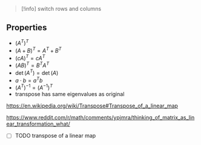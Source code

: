 >[!info] switch rows and columns

## Properties

- $(A^{T})^{T}$
- $(A+B)^{T} = A^{T} + B^{T}$
- $(cA)^{T}= cA^{T}$
- $(AB)^{T} = B^{T}A^{T}$
- $\det(A^{T}) = \det(A)$
- $a\cdot b = a^{T}b$
- $(A^{T})^{-1} = (A^{-1})^{T}$
- transpose has same eigenvalues as original


https://en.wikipedia.org/wiki/Transpose#Transpose_of_a_linear_map

https://www.reddit.com/r/math/comments/ypjmra/thinking_of_matrix_as_linear_transformation_what/

- [ ] TODO transpose of a linear map